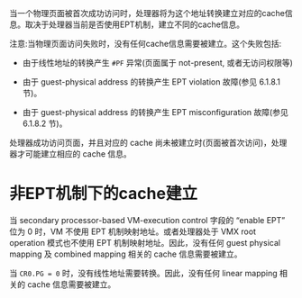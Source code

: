 
当一个物理页面被首次成功访问时，处理器将为这个地址转换建立对应的cache信
息。取决于处理器当前是否使用EPT机制，建立不同的cache信息。

注意:当物理页面访问失败时，没有任何cache信息需要被建立。这个失败包括:

* 由于线性地址的转换产生 `#PF` 异常(页面属于 not-present, 或者无访问权限等)

* 由于 guest-physical address 的转换产生 EPT violation 故障(参见 6.1.8.1 节)。

* 由于 guest-physical address 的转换产生 EPT misconfiguration 故障(参见 6.1.8.2 节)。

处理器成功访问页面，并且对应的 cache 尚未被建立时(页面被首次访问)，处理器才可能建立相应的 cache 信息。

# 非EPT机制下的cache建立

当 secondary processor-based VM-execution control 字段的 “enable EPT” 位为 0 时，VM 不使用 EPT 机制映射地址。或者处理器处于 VMX root operation 模式也不使用 EPT 机制映射地址。因此，没有任何 guest physical mapping 及 combined mapping 相关的 cache 信息需要被建立。

当 `CR0.PG = 0` 时，没有线性地址需要转换。因此，没有任何 linear mapping 相关的 cache 信息需要被建立。

